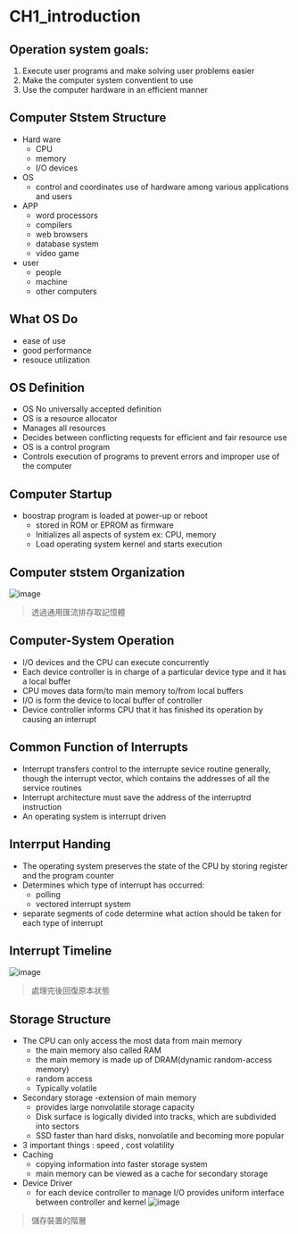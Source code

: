 # CH1_introduction 

## Operation system goals:
1. Execute user programs and make solving user problems easier
2. Make the computer system conventient to use 
3. Use the computer hardware in an efficient manner

## Computer Ststem Structure
* Hard ware
  * CPU
  * memory
  * I/O devices
* OS
  * control and coordinates use of hardware among various applications and users
* APP 
  * word processors 
  * compilers
  * web browsers
  * database system
  * video game
* user 
  * people
  * machine
  * other computers

## What OS Do
* ease of use
* good performance
* resouce utilization

## OS Definition
* OS No universally accepted definition
* OS is a resource allocator 
 * Manages all resources
 * Decides between conflicting requests for efficient and fair resource use
* OS is a control program
 * Controls execution of programs to prevent errors and improper use of the computer 
## Computer Startup
* boostrap program is loaded at power-up or  reboot
  * stored in ROM or EPROM as firmware
  * Initializes all aspects of system ex: CPU, memory 
  * Load operating system kernel and starts execution
## Computer ststem Organization
![image](https://user-images.githubusercontent.com/62127656/140488980-1f2153f4-14cc-419e-a049-99adee09d698.png)
>透過通用匯流排存取記憶體
## Computer-System Operation
* I/O devices and the CPU can execute concurrently 
* Each device controller is in charge of a particular device type and it has a local buffer
* CPU moves data form/to main memory to/from local buffers
* I/O is form the device to local buffer of controller
* Device controller informs CPU that it has finished its operation by causing an interrupt
## Common Function of Interrupts
* Interrupt transfers control to the interrupte sevice routine generally, though the interrupt vector, which contains the addresses of all the service routines
* Interrupt architecture must save the address of the interruptrd instruction
* An operating system is interrupt driven
## Interrput Handing
* The operating system preserves the state of the CPU by storing register and the program counter
* Determines which type of interrupt has occurred:
  * polling
  * vectored interrupt system
* separate segments of code determine what action should be taken for each type of interrupt 
## Interrupt Timeline
![image](https://user-images.githubusercontent.com/62127656/140497727-a152591f-550e-4b71-89f4-82a2b3d66682.png)
>處理完後回復原本狀態

## Storage Structure
* The CPU can only access the most data from main memory 
  * the main memory also called RAM 
  * the main memory is made up of DRAM(dynamic random-access memory)
  * random access 
  * Typically volatile 
* Secondary storage -extension of main memory
  * provides large nonvolatile storage capacity
  * Disk surface is logically divided into tracks, which are subdivided into sectors
  * SSD faster than hard disks, nonvolatile and becoming more popular
* 3 important things : speed , cost volatility
* Caching 
  * copying information into faster storage system
  * main memory can be viewed as a cache for secondary storage
* Device Driver
  * for each device controller to manage I/O provides uniform interface between controller and kernel
![image](https://user-images.githubusercontent.com/62127656/140500291-2be9d319-8b0b-4d4d-9fda-72cb02c070c1.png)
> 儲存裝置的階層

##
